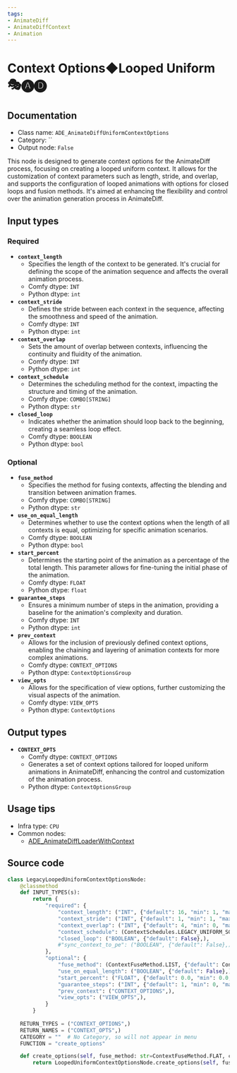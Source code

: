 ```yaml
---
tags:
- AnimateDiff
- AnimateDiffContext
- Animation
---
```


# Context Options◆Looped Uniform 🎭🅐🅓
## Documentation
- Class name: `ADE_AnimateDiffUniformContextOptions`
- Category: ``
- Output node: `False`

This node is designed to generate context options for the AnimateDiff process, focusing on creating a looped uniform context. It allows for the customization of context parameters such as length, stride, and overlap, and supports the configuration of looped animations with options for closed loops and fusion methods. It's aimed at enhancing the flexibility and control over the animation generation process in AnimateDiff.
## Input types
### Required
- **`context_length`**
    - Specifies the length of the context to be generated. It's crucial for defining the scope of the animation sequence and affects the overall animation process.
    - Comfy dtype: `INT`
    - Python dtype: `int`
- **`context_stride`**
    - Defines the stride between each context in the sequence, affecting the smoothness and speed of the animation.
    - Comfy dtype: `INT`
    - Python dtype: `int`
- **`context_overlap`**
    - Sets the amount of overlap between contexts, influencing the continuity and fluidity of the animation.
    - Comfy dtype: `INT`
    - Python dtype: `int`
- **`context_schedule`**
    - Determines the scheduling method for the context, impacting the structure and timing of the animation.
    - Comfy dtype: `COMBO[STRING]`
    - Python dtype: `str`
- **`closed_loop`**
    - Indicates whether the animation should loop back to the beginning, creating a seamless loop effect.
    - Comfy dtype: `BOOLEAN`
    - Python dtype: `bool`
### Optional
- **`fuse_method`**
    - Specifies the method for fusing contexts, affecting the blending and transition between animation frames.
    - Comfy dtype: `COMBO[STRING]`
    - Python dtype: `str`
- **`use_on_equal_length`**
    - Determines whether to use the context options when the length of all contexts is equal, optimizing for specific animation scenarios.
    - Comfy dtype: `BOOLEAN`
    - Python dtype: `bool`
- **`start_percent`**
    - Determines the starting point of the animation as a percentage of the total length. This parameter allows for fine-tuning the initial phase of the animation.
    - Comfy dtype: `FLOAT`
    - Python dtype: `float`
- **`guarantee_steps`**
    - Ensures a minimum number of steps in the animation, providing a baseline for the animation's complexity and duration.
    - Comfy dtype: `INT`
    - Python dtype: `int`
- **`prev_context`**
    - Allows for the inclusion of previously defined context options, enabling the chaining and layering of animation contexts for more complex animations.
    - Comfy dtype: `CONTEXT_OPTIONS`
    - Python dtype: `ContextOptionsGroup`
- **`view_opts`**
    - Allows for the specification of view options, further customizing the visual aspects of the animation.
    - Comfy dtype: `VIEW_OPTS`
    - Python dtype: `ContextOptions`
## Output types
- **`CONTEXT_OPTS`**
    - Comfy dtype: `CONTEXT_OPTIONS`
    - Generates a set of context options tailored for looped uniform animations in AnimateDiff, enhancing the control and customization of the animation process.
    - Python dtype: `ContextOptionsGroup`
## Usage tips
- Infra type: `CPU`
- Common nodes:
    - [ADE_AnimateDiffLoaderWithContext](../../ComfyUI-AnimateDiff-Evolved/Nodes/ADE_AnimateDiffLoaderWithContext.md)



## Source code
```python
class LegacyLoopedUniformContextOptionsNode:
    @classmethod
    def INPUT_TYPES(s):
        return {
            "required": {
                "context_length": ("INT", {"default": 16, "min": 1, "max": LENGTH_MAX}),
                "context_stride": ("INT", {"default": 1, "min": 1, "max": STRIDE_MAX}),
                "context_overlap": ("INT", {"default": 4, "min": 0, "max": OVERLAP_MAX}),
                "context_schedule": (ContextSchedules.LEGACY_UNIFORM_SCHEDULE_LIST,),
                "closed_loop": ("BOOLEAN", {"default": False},),
                #"sync_context_to_pe": ("BOOLEAN", {"default": False},),
            },
            "optional": {
                "fuse_method": (ContextFuseMethod.LIST, {"default": ContextFuseMethod.FLAT}),
                "use_on_equal_length": ("BOOLEAN", {"default": False},),
                "start_percent": ("FLOAT", {"default": 0.0, "min": 0.0, "max": 1.0, "step": 0.001}),
                "guarantee_steps": ("INT", {"default": 1, "min": 0, "max": BIGMAX}),
                "prev_context": ("CONTEXT_OPTIONS",),
                "view_opts": ("VIEW_OPTS",),
            }
        }
    
    RETURN_TYPES = ("CONTEXT_OPTIONS",)
    RETURN_NAMES = ("CONTEXT_OPTS",)
    CATEGORY = ""  # No Category, so will not appear in menu
    FUNCTION = "create_options"

    def create_options(self, fuse_method: str=ContextFuseMethod.FLAT, context_schedule: str=None, **kwargs):
        return LoopedUniformContextOptionsNode.create_options(self, fuse_method=fuse_method, **kwargs)

```
